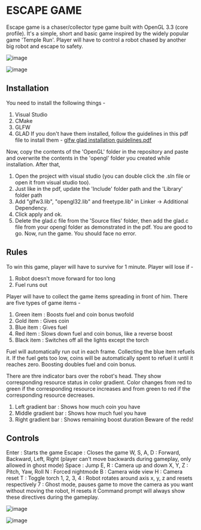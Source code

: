 # ESCAPE GAME

Escape game is a chaser/collector type game built with OpenGL 3.3 (core profile). It's a simple, short and basic game inspired by the widely popular game 'Temple Run'. Player will have to control a robot chased by another big robot and escape to safety.

![image](https://github.com/Bokhtiar-Adil/Escape_game_v2/assets/103052177/045632e6-8971-4477-bb03-a4669a0dd119)

![image](https://github.com/Bokhtiar-Adil/Escape_game_v2/assets/103052177/743b09b3-0c05-47e1-a9b1-5f5fc7090c47)

## Installation
You need to install the following things -
1. Visual Studio
2. CMake
3. GLFW
4. GLAD
If you don't have them installed, follow the guidelines in this pdf file to install them - [glfw glad installation guidelines.pdf](https://github.com/Bokhtiar-Adil/Escape_game_v2/files/13363734/glfw.glad.installation.guidelines.pdf)

Now, copy the contents of the 'OpenGL' folder in the repository and paste and overwrite the contents in the 'opengl' folder you created while installation. After that, 
1. Open the project with visual studio (you can double click the .sln file or open it from visual studio too).
2. Just like in the pdf, update the 'Include' folder path and the 'Library' folder path
3. Add "glfw3.lib", "opengl32.lib" and freetype.lib" in Linker -> Additional Dependency.
4. Click apply and ok.
5. Delete the glad.c file from the 'Source files' folder, then add the glad.c file from your opengl folder as demonstrated in the pdf.
You are good to go. Now, run the game. You should face no error.

## Rules
To win this game, player will have to survive for 1 minute. Player will lose if -
1. Robot doesn't move forward for too long
2. Fuel runs out

Player will have to collect the game items spreading in front of him. There are five types of game items -
1. Green item	: Boosts fuel and coin bonus twofold
2. Gold item	: Gives coin
3. Blue item	: Gives fuel
4. Red item	  : Slows down fuel and coin bonus, like a reverse boost
5. Black item	: Switches off all the lights except the torch

Fuel will automatically run out in each frame. Collecting the blue item refuels it. If the fuel gets too low, coins will be automatically spent to refuel it until it reaches zero. Boosting doubles fuel and coin bonus.

There are thre indicator bars over the robot's head. They show corresponding resource status in color gradient. Color changes from red to green if the corresponding resource increases and from green to red if the corresponding resource decreases. 
1. Left gradient bar	  : Shows how much coin you have
2. Middle gradient bar	: Shows how much fuel you have
3. Right gradient bar	  : Shows remaining boost duration
Beware of the reds!

## Controls
Enter		    : Starts the game
Escape		  : Closes the game
W, S, A, D	: Forward, Backward, Left, Right (player can't move backwards during gameplay, only allowed in ghost mode)
Space		    : Jump
E, R		    : Camera up and down
X, Y, Z		  : Pitch, Yaw, Roll
N			      : Forced nightmode
B			      : Camera wide view
H			      : Camera reset
T			      : Toggle torch
1, 2, 3, 4	: Robot rotates around axis x, y, z and resets respectively
7           : Ghost mode, pauses game to move the camera as you want without moving the robot, H resets it
Command prompt will always show these directives during the gameplay.

![image](https://github.com/Bokhtiar-Adil/Escape_game_v2/assets/103052177/4534a459-3468-49c6-a914-85092bdc7c40)

![image](https://github.com/Bokhtiar-Adil/Escape_game_v2/assets/103052177/c65a0f4d-29c4-4ba2-9cfd-4c9a99d4da38)








